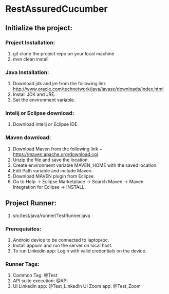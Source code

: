 # RestAssuredCucumber

## Initialize the project:

### Project Installation: 
1. git clone the project repo on your local machine
2. mvn clean install

### Java Installation: 
1. Download jdk and jre from the following link http://www.oracle.com/technetwork/java/javase/downloads/index.html
2. Install JDK and JRE.
3. Set the environment variable.

### Intelij or Eclipse download: 
1. Download Intelij or Eclipse IDE.

### Maven download:
1. Download Maven from the following link − https://maven.apache.org/download.cgi
2. Unzip the file and save the location.
3. Create environment variable MAVEN_HOME with the saved location. 
4. Edit Path variable and include Maven.
5. Download MAVEN plugin from Eclipse.
6. Go to Help → Eclipse Marketplace → Search Maven → Maven Integration for Eclipse → INSTALL.

## Project Runner: 
1. src/test/java/runner/TestRunner.java

### Prerequisites:
1. Android device to be connected to laptop/pc.
2. Install appium and run the server on local host.
3. To run Linkedin app: Login with valid credentials on the device.

### Runner Tags: 
1. Common Tag: @Test
2. API suite execution: @API
3. UI Linkedin app: @Test_LinkedIn
UI Zoom app: @Test_Zoom
